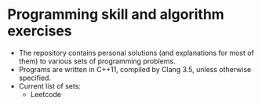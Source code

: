 # Programming skill and algorithm exercises
- The repository contains personal solutions (and explanations for most of them) to various sets of programming problems.
- Programs are written in C++11, compiled by Clang 3.5, unless otherwise specified.
- Current list of sets:
  - Leetcode
  
  

